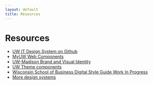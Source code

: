 ```yaml
---
layout: default
title: Resources
---
```

# Resources

- [UW IT Design System on Github](https://github.com/UW-Madison-DoIT/uw-it-design-system)
- [MyUW Web Components](https://myuw-web-components.github.io/)
- [UW-Madison Brand and Visual Identity](https://brand.wisc.edu/)
- [UW Theme components](https://www.wisc.edu/components/)
- [Wisconsin School of Business Digital Style Guide Work In Progress][]
- [More design systems](https://github.com/alexpate/awesome-design-systems)

[Wisconsin School of Business Digital Style Guide Work In Progress]: https://designlibrary.wsb.wisc.edu

